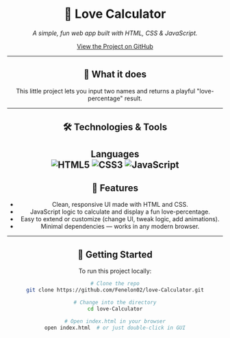 <div align="center">

# 💖 Love Calculator  
_A simple, fun web app built with HTML, CSS & JavaScript._

[View the Project on GitHub](https://github.com/Fenelon02/love-Calculator)

---

## 🧪 What it does  
This little project lets you input two names and returns a playful "love-percentage" result.  

---

## 🛠️ Technologies & Tools  

**Languages**  
![HTML5](https://img.shields.io/badge/-HTML5-000?style=flat&logo=html5)  ![CSS3](https://img.shields.io/badge/-CSS3-000?style=flat&logo=css3)  ![JavaScript](https://img.shields.io/badge/-JavaScript-000?style=flat&logo=javascript)
---

## 🎯 Features  
- Clean, responsive UI made with HTML and CSS.  
- JavaScript logic to calculate and display a fun love-percentage.  
- Easy to extend or customize (change UI, tweak logic, add animations).  
- Minimal dependencies — works in any modern browser.

---

## 🚀 Getting Started  

To run this project locally:

```bash
# Clone the repo
git clone https://github.com/Fenelon02/love-Calculator.git

# Change into the directory
cd love-Calculator

# Open index.html in your browser
open index.html  # or just double-click in GUI
